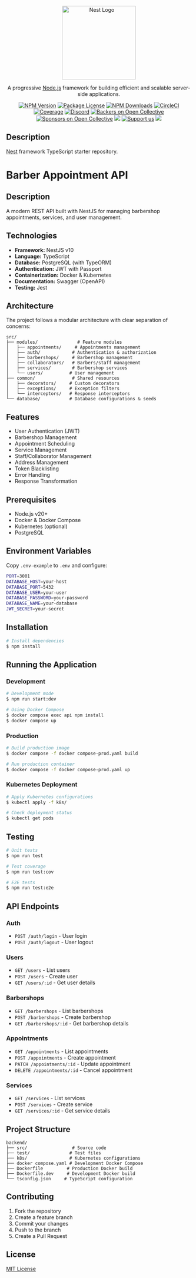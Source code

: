 <p align="center">
  <a href="http://nestjs.com/" target="blank"><img src="https://nestjs.com/img/logo-small.svg" width="200" alt="Nest Logo" /></a>
</p>

[circleci-image]: https://img.shields.io/circleci/build/github/nestjs/nest/master?token=abc123def456
[circleci-url]: https://circleci.com/gh/nestjs/nest

  <p align="center">A progressive <a href="http://nodejs.org" target="_blank">Node.js</a> framework for building efficient and scalable server-side applications.</p>
    <p align="center">
<a href="https://www.npmjs.com/~nestjscore" target="_blank"><img src="https://img.shields.io/npm/v/@nestjs/core.svg" alt="NPM Version" /></a>
<a href="https://www.npmjs.com/~nestjscore" target="_blank"><img src="https://img.shields.io/npm/l/@nestjs/core.svg" alt="Package License" /></a>
<a href="https://www.npmjs.com/~nestjscore" target="_blank"><img src="https://img.shields.io/npm/dm/@nestjs/common.svg" alt="NPM Downloads" /></a>
<a href="https://circleci.com/gh/nestjs/nest" target="_blank"><img src="https://img.shields.io/circleci/build/github/nestjs/nest/master" alt="CircleCI" /></a>
<a href="https://coveralls.io/github/nestjs/nest?branch=master" target="_blank"><img src="https://coveralls.io/repos/github/nestjs/nest/badge.svg?branch=master#9" alt="Coverage" /></a>
<a href="https://discord.gg/G7Qnnhy" target="_blank"><img src="https://img.shields.io/badge/discord-online-brightgreen.svg" alt="Discord"/></a>
<a href="https://opencollective.com/nest#backer" target="_blank"><img src="https://opencollective.com/nest/backers/badge.svg" alt="Backers on Open Collective" /></a>
<a href="https://opencollective.com/nest#sponsor" target="_blank"><img src="https://opencollective.com/nest/sponsors/badge.svg" alt="Sponsors on Open Collective" /></a>
  <a href="https://paypal.me/kamilmysliwiec" target="_blank"><img src="https://img.shields.io/badge/Donate-PayPal-ff3f59.svg"/></a>
    <a href="https://opencollective.com/nest#sponsor"  target="_blank"><img src="https://img.shields.io/badge/Support%20us-Open%20Collective-41B883.svg" alt="Support us"></a>
  <a href="https://twitter.com/nestframework" target="_blank"><img src="https://img.shields.io/twitter/follow/nestframework.svg?style=social&label=Follow"></a>
</p>
  <!--[![Backers on Open Collective](https://opencollective.com/nest/backers/badge.svg)](https://opencollective.com/nest#backer)
  [![Sponsors on Open Collective](https://opencollective.com/nest/sponsors/badge.svg)](https://opencollective.com/nest#sponsor)-->

## Description

[Nest](https://github.com/nestjs/nest) framework TypeScript starter repository.

# Barber Appointment API

## Description

A modern REST API built with NestJS for managing barbershop appointments, services, and user management.

## Technologies

- **Framework:** NestJS v10
- **Language:** TypeScript
- **Database:** PostgreSQL (with TypeORM)
- **Authentication:** JWT with Passport
- **Containerization:** Docker & Kubernetes
- **Documentation:** Swagger (OpenAPI)
- **Testing:** Jest

## Architecture

The project follows a modular architecture with clear separation of concerns:

```
src/
├── modules/               # Feature modules
│   ├── appointments/     # Appointments management
│   ├── auth/            # Authentication & authorization
│   ├── barbershops/     # Barbershop management
│   ├── collaborators/   # Barbers/staff management
│   ├── services/        # Barbershop services
│   └── users/          # User management
├── common/              # Shared resources
│   ├── decorators/     # Custom decorators
│   ├── exceptions/     # Exception filters
│   └── interceptors/   # Response interceptors
└── database/           # Database configurations & seeds
```

## Features

- User Authentication (JWT)
- Barbershop Management
- Appointment Scheduling
- Service Management
- Staff/Collaborator Management
- Address Management
- Token Blacklisting
- Error Handling
- Response Transformation

## Prerequisites

- Node.js v20+
- Docker & Docker Compose
- Kubernetes (optional)
- PostgreSQL

## Environment Variables

Copy `.env-example` to `.env` and configure:

```bash
PORT=3001
DATABASE_HOST=your-host
DATABASE_PORT=5432
DATABASE_USER=your-user
DATABASE_PASSWORD=your-password
DATABASE_NAME=your-database
JWT_SECRET=your-secret
```

## Installation

```bash
# Install dependencies
$ npm install
```

## Running the Application

### Development

```bash
# Development mode
$ npm run start:dev

# Using Docker Compose
$ docker compose exec api npm install
$ docker compose up
```

### Production

```bash
# Build production image
$ docker compose -f docker compose-prod.yaml build

# Run production container
$ docker compose -f docker compose-prod.yaml up
```

### Kubernetes Deployment

```bash
# Apply Kubernetes configurations
$ kubectl apply -f k8s/

# Check deployment status
$ kubectl get pods
```

## Testing

```bash
# Unit tests
$ npm run test

# Test coverage
$ npm run test:cov

# E2E tests
$ npm run test:e2e
```

## API Endpoints

### Auth
- `POST /auth/login` - User login
- `POST /auth/logout` - User logout

### Users
- `GET /users` - List users
- `POST /users` - Create user
- `GET /users/:id` - Get user details

### Barbershops
- `GET /barbershops` - List barbershops
- `POST /barbershops` - Create barbershop
- `GET /barbershops/:id` - Get barbershop details

### Appointments
- `GET /appointments` - List appointments
- `POST /appointments` - Create appointment
- `PATCH /appointments/:id` - Update appointment
- `DELETE /appointments/:id` - Cancel appointment

### Services
- `GET /services` - List services
- `POST /services` - Create service
- `GET /services/:id` - Get service details

## Project Structure

```
backend/
├── src/                 # Source code
├── test/               # Test files
├── k8s/                # Kubernetes configurations
├── docker compose.yaml # Development Docker Compose
├── Dockerfile         # Production Docker build
├── Dockerfile.dev     # Development Docker build
└── tsconfig.json     # TypeScript configuration
```

## Contributing

1. Fork the repository
2. Create a feature branch
3. Commit your changes
4. Push to the branch
5. Create a Pull Request

## License

[MIT License](LICENSE)
